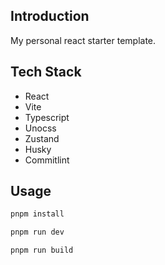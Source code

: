 ## Introduction
My personal react starter template.

## Tech Stack
- React
- Vite
- Typescript
- Unocss
- Zustand
- Husky
- Commitlint

## Usage

```bash
pnpm install
```

```bash
pnpm run dev
```

```bash
pnpm run build
```
